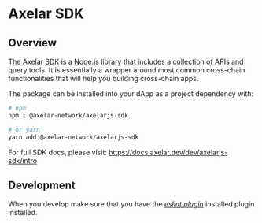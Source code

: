 # Axelar SDK

## Overview

The Axelar SDK is a Node.js library that includes a collection of APIs and query tools. It is essentially a wrapper around most common cross-chain functionalities that will help you building cross-chain apps.

The package can be installed into your dApp as a project dependency with:

```bash
# npm
npm i @axelar-network/axelarjs-sdk

# or yarn
yarn add @axelar-network/axelarjs-sdk
```

For full SDK docs, please visit: https://docs.axelar.dev/dev/axelarjs-sdk/intro

## Development

When you develop make sure that you have the [_eslint plugin_](https://marketplace.visualstudio.com/items?itemName=dbaeumer.vscode-eslint) installed plugin installed.
